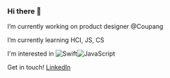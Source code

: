 ### Hi there 👋

I’m currently working on product designer @Coupang

I’m currently learning HCI, JS, CS

I'm interested in <img alt="Swift" src="https://img.shields.io/badge/swift-%23FA7343.svg?style=for-the-badge&logo=swift&logoColor=white"/><img alt="JavaScript" src="https://img.shields.io/badge/javascript-%23323330.svg?style=for-the-badge&logo=javascript&logoColor=%23F7DF1E"/>

Get in touch! [LinkedIn](https://www.linkedin.com/in/ireneworks/)
